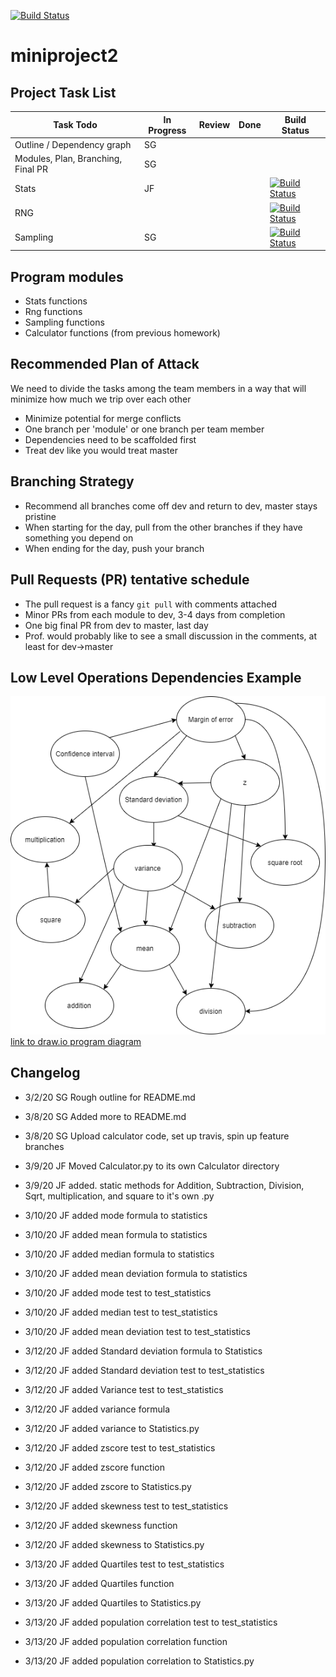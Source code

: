 [![Build Status](https://travis-ci.com/sng23/miniproject2.svg?branch=dev)](https://travis-ci.com/sng23/miniproject2)

# miniproject2

## Project Task List
Task Todo | In Progress | Review | Done | Build Status
--- | --- | --- | --- | ---
Outline / Dependency graph | SG | |
Modules, Plan, Branching, Final PR | SG | |
Stats |JF | | | [![Build Status](https://travis-ci.com/sng23/miniproject2.svg?branch=stats)](https://travis-ci.com/sng23/miniproject2)
RNG | | | | [![Build Status](https://travis-ci.com/sng23/miniproject2.svg?branch=rng)](https://travis-ci.com/sng23/miniproject2)
Sampling | SG | | | [![Build Status](https://travis-ci.com/sng23/miniproject2.svg?branch=sampling)](https://travis-ci.com/sng23/miniproject2)


## Program modules
* Stats functions        
* Rng functions
* Sampling functions
* Calculator functions (from previous homework)

## Recommended Plan of Attack
We need to divide the tasks among the team members in a way that will minimize how much we trip over each other
* Minimize potential for merge conflicts
* One branch per 'module' or one branch per team member
* Dependencies need to be scaffolded first
* Treat dev like you would treat master

## Branching Strategy
* Recommend all branches come off dev and return to dev, master stays pristine
* When starting for the day, pull from the other branches if they have something you depend on
* When ending for the day, push your branch

## Pull Requests (PR) tentative schedule
* The pull request is a fancy `git pull` with comments attached
* Minor PRs from each module to dev, 3-4 days from completion
* One big final PR from dev to master, last day
* Prof. would probably like to see a small discussion in the comments, at least for dev->master
 
## Low Level Operations Dependencies Example
![](images/program%20operations%20diagram.png)
[link to draw.io program diagram](https://drive.google.com/file/d/1-kmcID1HtiE-PwfVW2D8M-OZXasv8nbQ/view?usp=sharing)

## Changelog
* 3/2/20 SG Rough outline for README.md
* 3/8/20 SG Added more to README.md
* 3/8/20 SG Upload calculator code, set up travis, spin up feature branches

* 3/9/20 JF Moved Calculator.py to its own Calculator directory
* 3/9/20 JF added. static methods for Addition, Subtraction, Division, Sqrt, multiplication, and square to it's own .py
* 3/10/20 JF added mode formula to statistics 
* 3/10/20 JF added mean formula to statistics 
* 3/10/20 JF added median formula to statistics 
* 3/10/20 JF added mean deviation formula to statistics 
* 3/10/20 JF added mode test to test_statistics
* 3/10/20 JF added median test to test_statistics
* 3/10/20 JF added mean deviation test to test_statistics
* 3/12/20 JF added Standard deviation formula to Statistics
* 3/12/20 JF added Standard deviation test to test_statistics
* 3/12/20 JF added Variance test to test_statistics
* 3/12/20 JF added variance formula 
* 3/12/20 JF added  variance to Statistics.py
* 3/12/20 JF added zscore test to test_statistics
* 3/12/20 JF added zscore function
* 3/12/20 JF added zscore to Statistics.py
* 3/12/20 JF added skewness test to test_statistics
* 3/12/20 JF added skewness function
* 3/12/20 JF added skewness to Statistics.py
* 3/13/20 JF added Quartiles test to test_statistics
* 3/13/20 JF added Quartiles function
* 3/13/20 JF added Quartiles to Statistics.py
* 3/13/20 JF added population correlation test to test_statistics
* 3/13/20 JF added population correlation  function
* 3/13/20 JF added population correlation  to Statistics.py